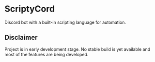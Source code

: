 # ScriptyCord

Discord bot with a built-in scripting language for automation.

## Disclaimer

Project is in early development stage. No stable build is yet available and most of the features are being developed.
